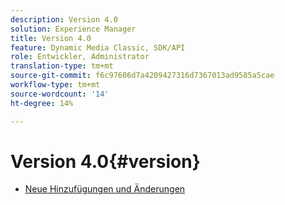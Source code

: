 ```yaml
---
description: Version 4.0
solution: Experience Manager
title: Version 4.0
feature: Dynamic Media Classic, SDK/API
role: Entwickler, Administrator
translation-type: tm+mt
source-git-commit: f6c97606d7a4209427316d7367013ad9585a5cae
workflow-type: tm+mt
source-wordcount: '14'
ht-degree: 14%

---
```



# Version 4.0{#version}

* [Neue Hinzufügungen und Änderungen](r-4-0-new.md)
